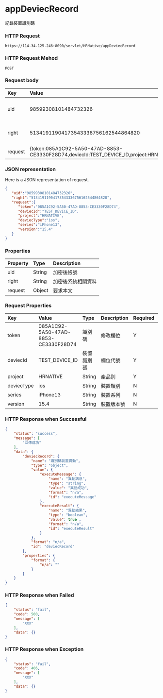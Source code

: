 # appDeviecRecord
紀錄裝置識別碼

### HTTP Request
```
https://114.34.125.246:8090/servlet/HRNative/appDeviecRecord
```

### HTTP Request Mehod
```
POST
```

### Request body
| Key | Value | Type | Description |
|:----------|:-------------|:-----|:------------|
| uid | 98599308101484732326 | String | 需透過appLogin取得
| right | 51341911904173543336756162544864820 | String | 需透過appLogin取得 |
| request | {token:085A1C92-5A50-47AD-8853-CE3330F28D74,deviecId:TEST_DEVICE_ID,project:HRNATIVE,deviecType:ios,series:iPhone13,version:15.4} | Object | 異動條件

### JSON representation
Here is a JSON representation of request.
```json
{
   "uid":"98599308101484732326",
   "right":"51341911904173543336756162544864820",
   "request":{
      "token":"085A1C92-5A50-47AD-8853-CE3330F28D74",
      "deviecId":"TEST_DEVICE_ID",
      "project":"HRNATIVE",
      "deviecType":"ios",
      "series":"iPhone13",
      "version":"15.4"
   }
}
```

### Properties
| Property | Type | Description |
|:---------|:-----|:------------|
| uid   | String | 加密後帳號 |
| right | String | 加密後系統相關資料 |
| request | Object | 要求本文 |

### Request Properties
| Key | Value | Type | Description | Required | Format | Note |
|:----------|:-------------|:-----|:------------|:------------|:------------|:------------|
| token | 085A1C92-5A50-47AD-8853-CE3330F28D74 | 識別碼| 修改欄位 | Y | n/a | |
| deviecId | TEST_DEVICE_ID | 裝置識別碼 | 欄位代號 | Y | n/a |  |
| project | HRNATIVE | String | 產品別 | Y | n/a |  |
| deviecType | ios | String | 裝置類別 | N | n/a |  |
| series | iPhone13 | String | 裝置系列 | N | n/a |  |
| version | 15.4 | String | 裝置版本號 | N | n/a |  |

### HTTP Response when Successful
```json
{
    "status": "success",
    "message": [
        "回傳成功"
    ],
    "data": {
        "deviecRecord": {
            "name": "識別碼裝置異動",
            "type": "object",
            "value": {
                "executeMessage": {
                    "name": "異動訊息",
                    "type": "string",
                    "value": "異動成功",
                    "format": "n/a",
                    "id": "executeMessage"
                },
                "executeResult": {
                    "name": "異動結果",
                    "type": "boolean",
                    "value": true ,
                    "format": "n/a",
                    "id": "executeResult"
                }
            },
            "format": "n/a",
            "id": "deviecRecord"
        },
        "properties": {
            "format": {
                "n/a": ""
            }
        }
    }
}
```

### HTTP Response when Failed
```json
{
    "status": "fail",
    "code": 500,
    "message": [
        "XXX"
    ],
    "data": {}
}
```

### HTTP Response when Exception
```json
{
    "status": "fail",
    "code": 406,
    "message": [
        "XXX"
    ],
    "data": {}
}
```
